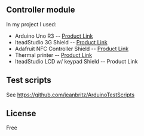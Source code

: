 ## Controller module

In my project I used:
- Arduino Uno R3 -- <a href="http://arduino.cc/en/Main/ArduinoBoardUno">Product Link</a>
- IteadStudio 3G Shield -- <a href="http://imall.iteadstudio.com/development-platform/arduino/shields/im121026002.html">Product Link</a>
- Adafruit NFC Controller Shield -- <a href="http://www.adafruit.com/products/789">Product Link</a>
- Thermal printer -- <a href="http://netram.co.za/1237-thermal-printer.html">Product Link</a>
- IteadStudio LCD w/ keypad Shield -- <a hef="http://netram.co.za/1237-thermal-printer.html">Product Link</a>

## Test scripts

See <a href="https://github.com/jeanbritz/ArduinoTestScripts">https://github.com/jeanbritz/ArduinoTestScripts</a>

## License
Free
